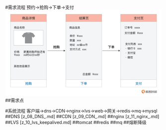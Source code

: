 #需求流程
预约->抢购->下单->支付
![](.z_00_分布式_重要案例_01_秒杀系统_01_流程_需求点_images/397df29d.png)
##需求点

#系统流程
客户端->dns->CDN->nginx->lvs->web->网关->redis->mq->mysql
##DNS
[z_08_DNS_.md]
##CDN
[z_09_CDN_.md]
##nginx
[z_11_nginx_.md]
##LVS
[z_10_lvs_keepalived.md]
##tomcat
##redis
##mq
##熔断降级
##
